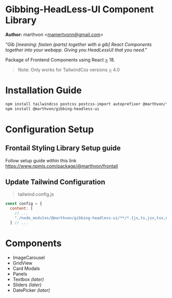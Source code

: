 
# Gibbing-HeadLess-UI Component Library

**Author:** marthvon \<mamertvonn@gmail.com>

*"Gib [meaning: fasten (parts) together with a gib] React Components together into your webapp. Giving you HeadLessUI that you need."*

Package of Frontend Components using React <u>></u> 18.

> Note: Only works for TailwindCss versions <u>></u> 4.0

# Installation Guide

``` bash
npm install tailwindcss postcss postcss-import autoprefixer @marthvon/frontail --save-dev
npm install @marthvon/gibbing-headless-ui
```

# Configuration Setup 

## Frontail Styling Library Setup guide

Follow setup guide within this link <a href="https://www.npmjs.com/package/@marthvon/frontail">https://www.npmjs.com/package/@marthvon/frontail</a>

## Update Tailwind Configuration

> tailwind.config.js
``` javascript
const config = {
  content: [
    // ...
    "./node_modules/@marthvon/gibbing-headless-ui/**/*.{js,ts,jsx,tsx,mdx,css}"
  ] // ...
```

# Components

- ImageCarousel
- GridView
- Card Modals
- Panels
- Textbox *(later)*
- Sliders *(later)*
- DatePicker *(later)*
